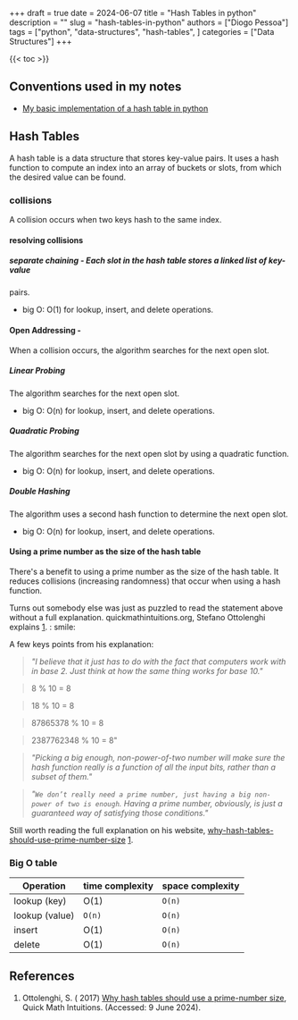 +++
draft = true
date = 2024-06-07
title = "Hash Tables in python"
description = ""
slug = "hash-tables-in-python"
authors = ["Diogo Pessoa"]
tags = ["python", "data-structures", "hash-tables", ]
categories = ["Data Structures"]
+++

{{< toc >}}

## Conventions used in my notes


- [My basic implementation of a hash table in python](https://github.com/diogo-pessoa/coding-exercises-for-interviews/tree/main/dataStructures/hash_table)

## Hash Tables

A hash table is a data structure that stores key-value pairs. It uses a hash function to
compute an index into an array of buckets or slots, from which the desired value can be
found.

### collisions

A collision occurs when two keys hash to the same index.

#### resolving collisions

##### separate chaining - Each slot in the hash table stores a linked list of key-value

pairs.

* big O: O(1) for lookup, insert, and delete operations.

#### Open Addressing -

When a collision occurs, the algorithm searches for the next open slot.

##### Linear Probing

The algorithm searches for the next open slot.

* big O: O(n) for lookup, insert, and delete operations.

##### Quadratic Probing

The algorithm searches for the next open slot by using a quadratic function.

* big O: O(n) for lookup, insert, and delete operations.

##### Double Hashing

The algorithm uses a second hash function to determine the next open slot.

* big O: O(n) for lookup, insert, and delete operations.

#### Using a prime number as the size of the hash table

There's a benefit to using a prime number as the size of the hash table.
It reduces collisions (increasing randomness) that occur when using a hash function.

Turns out somebody else was just as puzzled to read the statement above without a full
explanation. quickmathintuitions.org, Stefano Ottolenghi explains [1](#references). :
smile:

A few keys points from his explanation:

> _"I believe that it just has to do with the fact that computers work with in base 2.
Just think at how the same thing works for base 10."_

> 8 % 10 = 8

> 18 % 10 = 8

> 87865378 % 10 = 8

> 2387762348 % 10 = 8"

> _"Picking a big enough, non-power-of-two number will make sure the hash function
really is a function of all the input bits, rather than a subset of them."_

> _"`We don’t really need a prime number, just having a big non-power of two is enough`.
Having a prime number, obviously, is just a guaranteed way of satisfying those
conditions."_
>
Still worth reading the full explanation on his
website, [why-hash-tables-should-use-prime-number-size](https://quickmathintuitions.org/why-hash-tables-should-use-prime-number-size/) [1](#references).

### Big O table

| Operation      | time complexity | space complexity |
|----------------|-----------------|------------------|
| lookup (key)   | O(1)            | `O(n)`           |
| lookup (value) | `O(n)`          | `O(n)`           |
| insert         | O(1)            | `O(n)`           |
| delete         | O(1)            | `O(n)`           |

## References

1. Ottolenghi, S. (
    2017) [Why hash tables should use a prime-number size](https://quickmathintuitions.org/why-hash-tables-should-use-prime-number-size/),
          Quick Math Intuitions. (Accessed: 9 June 2024).

